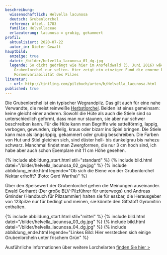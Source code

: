 ```yaml
---
beschreibung:
  wissenschaftlich: Helvella lacunosa
  deutsch: Grubenlorchel
  referenz: Afzel. 1783
  familie: Helvellaceae
  erlaeuterung: lacunosa = grubig, gekammert
profil:
  aktualisiert: 2020-07-22
  autor_in: Dieter Gewalt
hauptbild:
  anzeige: true
  datei: /bilder/helvella_lacunosa_01_dg.jpg
  legende: So dicht gedrängt wie hier im Ansfeldwald (5. Juni 2016) wächst die
    Grubenlorchel nur selten. Hier zeigt ein einziger Fund die enorme Farb- und
    Formenvariabilität des Pilzes
literatur:
  - url: http://tintling.com/pilzbuch/arten/h/Helvella_lacunosa.html
published: true
---
```

Die Grubenlorchel ist ein typischer Wegrandpilz. Das gilt auch für eine nahe Verwandte, die meist reinweiße [Herbstlorchel](/pilze/helvella-crispa-herbstlorchel). Beiden ist eines gemeinsam: keine gleicht einer anderen. Sowohl die Hüte als auch die Stiele sind so unterschiedlich geformt, dass man nur staunen, sie aber nur schwer beschreiben kann. Für die Hüte kann man Begriffe wie sattelförmig, lappig, verbogen, gewunden, zipfelig, kraus oder bizarr ins Spiel bringen. Die Stiele kann man als längsrippig, gekammert oder grubig beschreiben. Die Farben von Hut und Stiel gleichen sich, sind düster hell- bis dunkelgrau bis nahezu schwarz. Manchmal findet man Zwergformen, die nur 3 cm hoch sind, ich habe aber auch schon Exemplare mit 11 cm Höhe gesehen. 

{% include abbildung_start.html stil="standard" %}
{% include bild.html datei="/bilder/helvella_lacunosa_02_gw.jpg" %}
{% include abbildung_ende.html legende="Ob sich die Biene von der Grubenlorchel Nektar erhofft? (Foto: Gerd Wartha)" %}

Über den Speisewert der Grubenlorchel gehen die Meinungen auseinander. Ewald Gerhardt (Der große BLV-Pilzführer für unterwegs) und Andreas Gminder (Handbuch für Pilzsammler) halten sie für essbar, die Herausgeber von 123pilze nur für bedingt und meinen, sie könnte den Giftstoff Gyromitrin enthalten.

{% include abbildung_start.html stil="mittel" %}
{% include bild.html datei="/bilder/helvella_lacunosa_03_dg.jpg" %}
{% include bild.html datei="/bilder/helvella_lacunosa_04_dg.jpg" %}
{% include abbildung_ende.html legende="Linkes Bild: Hier verstecken sich einige Grubenlorcheln unter frischem Grün" %}

Ausführliche Informationen über weitere Lorchelarten [finden Sie hier >](/verwandt/lorcheln)